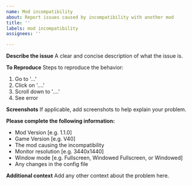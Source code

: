 ```yaml
---
name: Mod incompatibility
about: Report issues caused by incompatibility with another mod
title: ''
labels: mod incompatibility
assignees: ''

---
```


**Describe the issue**
A clear and concise description of what the issue is.

**To Reproduce**
Steps to reproduce the behavior:
1. Go to '...'
2. Click on '....'
3. Scroll down to '....'
4. See error

**Screenshots**
If applicable, add screenshots to help explain your problem.

**Please complete the following information:**
 - Mod Version [e.g. 1.1.0]
 - Game Version [e.g. V40]
 - The mod causing the incompatibility
 - Monitor resolution [e.g. 3440x1440]
 - Window mode [e.g. Fullscreen, Windowed Fullscreen, or Windowed]
 - Any changes in the config file

**Additional context**
Add any other context about the problem here.
